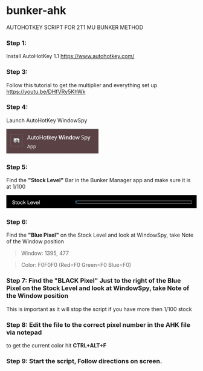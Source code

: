 # bunker-ahk
AUTOHOTKEY SCRIPT FOR 2T1 MU BUNKER METHOD

### Step 1: 
Install AutoHotKey 1.1
https://www.autohotkey.com/

### Step 3: 
Follow this tutorial to get the multiplier and everything set up 
https://youtu.be/DHfVRy5KhWk

### Step 4: 
Launch AutoHotKey WindowSpy

![windowspy icon](./images/windowspy.png)

### Step 5: 
Find the <b>"Stock Level"</b> Bar in the Bunker Manager app and make sure it is at 1/100

![stock level example](./images/stocklevel.png)

### Step 6: 
Find the <b>"Blue Pixel"</b> on the Stock Level and look at WindowSpy, take Note of the Window position 

> Window: 1395, 477

> Color:    F0F0F0 (Red=F0 Green=F0 Blue=F0)

### Step 7: Find the <b>"BLACK Pixel"</b> Just to the right of the Blue Pixel on the Stock Level and look at WindowSpy, take Note of the Window position 
This is important as it will stop the script if you have more then 1/100 stock

### Step 8: Edit the file to the correct pixel number in the AHK file via notepad
to get the current color hit <b>CTRL+ALT+F</b>

### Step 9: Start the script, Follow directions on screen.
